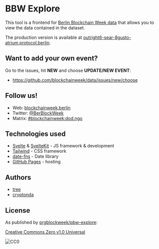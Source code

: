 # BBW Explore

This tool is a frontend for [Berlin Blockchain Week data](https://github.com/blockchainweek/data) that allows you to view the data contained in the dataset.

The production version is available at [outright6-sear-8gusto-atrium.protocol.berlin](https://outright6-sear-8gusto-atrium.protocol.berlin).

## Want to add your own event?

Go to the issues, hit **NEW** and choose **UPDATE/NEW EVENT**:
* https://github.com/blockchainweek/data/issues/new/choose

## Follow us!

- Web: [blockchainweek.berlin](https://blockchainweek.berlin)
- Twitter: [@BerBlockWeek](https://twitter.com/BerBlockWeek)
- Matrix: [#blockchainweek:dod.ngo](https://matrix.to/#/%23blockchainweek:dod.ngo)

## Technologies used

- [Svelte](https://svelte.dev/) & [SvelteKit](https://kit.svelte.dev/) - JS framework & development
- [Tailwind](https://tailwindcss.com/) - CSS framework
- [date-fns](https://date-fns.org/) - Date library
- [GitHub Pages](https://pages.github.com/) - hosting

## Authors

- [tree](https://github.com/burningtree)
- [cryptonda](https://github.com/cryptonda)

## License

As published by [prgblockweek/pbw-explore](https://github.com/prgblockweek/pbw-explore):

[Creative Commons Zero v1.0 Universal](https://creativecommons.org/publicdomain/zero/1.0/)

![CC0](https://upload.wikimedia.org/wikipedia/commons/6/69/CC0_button.svg)
